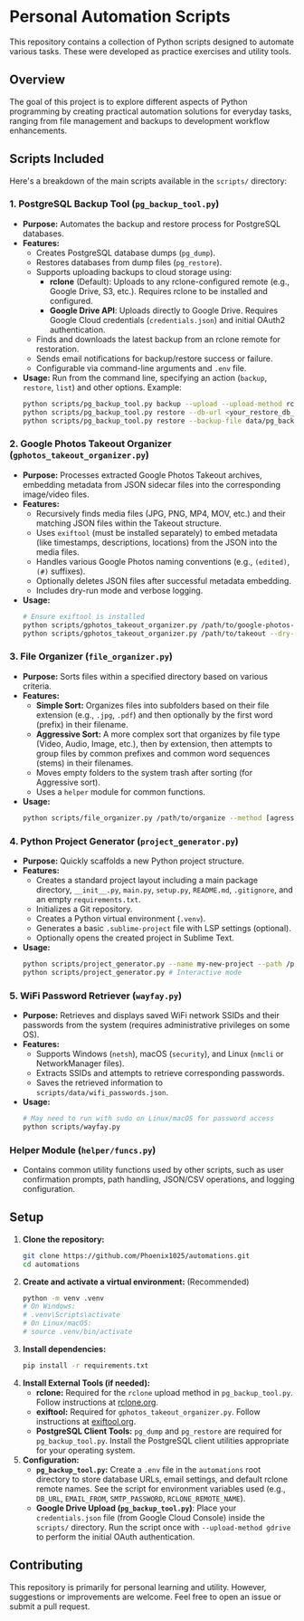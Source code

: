 # Personal Automation Scripts

This repository contains a collection of Python scripts designed to automate various tasks. These were developed as practice exercises and utility tools.

## Overview

The goal of this project is to explore different aspects of Python programming by creating practical automation solutions for everyday tasks, ranging from file management and backups to development workflow enhancements.

## Scripts Included

Here's a breakdown of the main scripts available in the `scripts/` directory:

### 1. PostgreSQL Backup Tool (`pg_backup_tool.py`)

* **Purpose:** Automates the backup and restore process for PostgreSQL databases.
* **Features:**
    * Creates PostgreSQL database dumps (`pg_dump`).
    * Restores databases from dump files (`pg_restore`).
    * Supports uploading backups to cloud storage using:
        * **rclone** (Default): Uploads to any rclone-configured remote (e.g., Google Drive, S3, etc.). Requires rclone to be installed and configured.
        * **Google Drive API**: Uploads directly to Google Drive. Requires Google Cloud credentials (`credentials.json`) and initial OAuth2 authentication.
    * Finds and downloads the latest backup from an rclone remote for restoration.
    * Sends email notifications for backup/restore success or failure.
    * Configurable via command-line arguments and `.env` file.
* **Usage:** Run from the command line, specifying an action (`backup`, `restore`, `list`) and other options. Example:
    ```bash
    python scripts/pg_backup_tool.py backup --upload --upload-method rclone --rclone-remote MyGdriveRemote
    python scripts/pg_backup_tool.py restore --db-url <your_restore_db_url>
    python scripts/pg_backup_tool.py restore --backup-file data/pg_backups/db/db_backup_YYYYMMDD_HHMMSS.dump
    ```

### 2. Google Photos Takeout Organizer (`gphotos_takeout_organizer.py`)

* **Purpose:** Processes extracted Google Photos Takeout archives, embedding metadata from JSON sidecar files into the corresponding image/video files.
* **Features:**
    * Recursively finds media files (JPG, PNG, MP4, MOV, etc.) and their matching JSON files within the Takeout structure.
    * Uses `exiftool` (must be installed separately) to embed metadata (like timestamps, descriptions, locations) from the JSON into the media files.
    * Handles various Google Photos naming conventions (e.g., `(edited)`, `(#)` suffixes).
    * Optionally deletes JSON files after successful metadata embedding.
    * Includes dry-run mode and verbose logging.
* **Usage:**
    ```bash
    # Ensure exiftool is installed
    python scripts/gphotos_takeout_organizer.py /path/to/google-photos-takeout --delete-json --verbose
    python scripts/gphotos_takeout_organizer.py /path/to/takeout --dry-run
    ```

### 3. File Organizer (`file_organizer.py`)

* **Purpose:** Sorts files within a specified directory based on various criteria.
* **Features:**
    * **Simple Sort:** Organizes files into subfolders based on their file extension (e.g., `.jpg`, `.pdf`) and then optionally by the first word (prefix) in their filename.
    * **Aggressive Sort:** A more complex sort that organizes by file type (Video, Audio, Image, etc.), then by extension, then attempts to group files by common prefixes and common word sequences (stems) in their filenames.
    * Moves empty folders to the system trash after sorting (for Aggressive sort).
    * Uses a `helper` module for common functions.
* **Usage:**
    ```bash
    python scripts/file_organizer.py /path/to/organize --method [agressive|simple] # Deefault is agressive
    ```

### 4. Python Project Generator (`project_generator.py`)

* **Purpose:** Quickly scaffolds a new Python project structure.
* **Features:**
    * Creates a standard project layout including a main package directory, `__init__.py`, `main.py`, `setup.py`, `README.md`, `.gitignore`, and an empty `requirements.txt`.
    * Initializes a Git repository.
    * Creates a Python virtual environment (`.venv`).
    * Generates a basic `.sublime-project` file with LSP settings (optional).
    * Optionally opens the created project in Sublime Text.
* **Usage:**
    ```bash
    python scripts/project_generator.py --name my-new-project --path /path/to/projects --open
    python scripts/project_generator.py # Interactive mode
    ```

### 5. WiFi Password Retriever (`wayfay.py`)

* **Purpose:** Retrieves and displays saved WiFi network SSIDs and their passwords from the system (requires administrative privileges on some OS).
* **Features:**
    * Supports Windows (`netsh`), macOS (`security`), and Linux (`nmcli` or NetworkManager files).
    * Extracts SSIDs and attempts to retrieve corresponding passwords.
    * Saves the retrieved information to `scripts/data/wifi_passwords.json`.
* **Usage:**
    ```bash
    # May need to run with sudo on Linux/macOS for password access
    python scripts/wayfay.py
    ```

### Helper Module (`helper/funcs.py`)

* Contains common utility functions used by other scripts, such as user confirmation prompts, path handling, JSON/CSV operations, and logging configuration.

## Setup

1.  **Clone the repository:**
    ```bash
    git clone https://github.com/Phoenix1025/automations.git
    cd automations
    ```
2.  **Create and activate a virtual environment:** (Recommended)
    ```bash
    python -m venv .venv
    # On Windows:
    # .venv\Scripts\activate
    # On Linux/macOS:
    # source .venv/bin/activate
    ```
3.  **Install dependencies:**
    ```bash
    pip install -r requirements.txt
    ```
4.  **Install External Tools (if needed):**
    * **rclone:** Required for the `rclone` upload method in `pg_backup_tool.py`. Follow instructions at [rclone.org](https://rclone.org/install/).
    * **exiftool:** Required for `gphotos_takeout_organizer.py`. Follow instructions at [exiftool.org](https://exiftool.org/install.html).
    * **PostgreSQL Client Tools:** `pg_dump` and `pg_restore` are required for `pg_backup_tool.py`. Install the PostgreSQL client utilities appropriate for your operating system.
5.  **Configuration:**
    * **`pg_backup_tool.py`:** Create a `.env` file in the `automations` root directory to store database URLs, email settings, and default rclone remote names. See the script for environment variables used (e.g., `DB_URL`, `EMAIL_FROM`, `SMTP_PASSWORD`, `RCLONE_REMOTE_NAME`).
    * **Google Drive Upload (`pg_backup_tool.py`)**: Place your `credentials.json` file (from Google Cloud Console) inside the `scripts/` directory. Run the script once with `--upload-method gdrive` to perform the initial OAuth authentication.

## Contributing

This repository is primarily for personal learning and utility. However, suggestions or improvements are welcome. Feel free to open an issue or submit a pull request.

